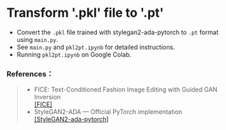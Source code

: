# Transform '.pkl' file to '.pt'

* Convert the `.pkl` file trained with stylegan2-ada-pytorch to `.pt` format using `main.py`.  
* See `main.py` and `pkl2pt.ipynb` for detailed instructions.
* Running `pkl2pt.ipynb` on Google Colab.

### References： 
> * FICE: Text-Conditioned Fashion Image Editing with Guided GAN Inversion  
>[[FICE]](https://github.com/MartinPernus/FICE)  
> * StyleGAN2-ADA — Official PyTorch implementation  
>[[StyleGAN2-ada-pytorch]](https://github.com/NVlabs/stylegan2-ada-pytorch)
